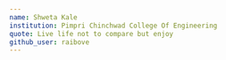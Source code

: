 ```yaml
---
name: Shweta Kale
institution: Pimpri Chinchwad College Of Engineering
quote: Live life not to compare but enjoy
github_user: raibove
---
```

